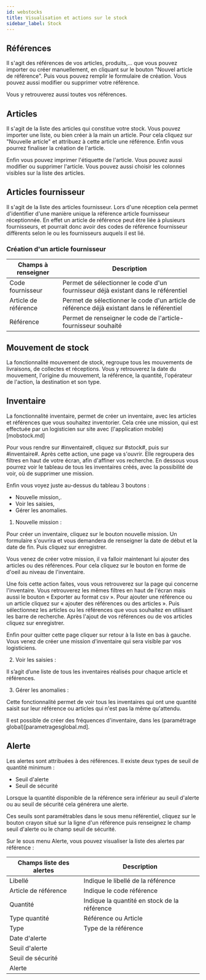 ```yaml
---
id: webstocks
title: Visualisation et actions sur le stock
sidebar_label: Stock
---
```



## Références

Il s'agit des références de vos articles, produits,... que vous pouvez importer ou créer manuellement, en cliquant sur le bouton "Nouvel article de référence". Puis vous pouvez remplir le formulaire de création. 
Vous pouvez aussi modifier ou supprimer votre référence. 

Vous y retrouverez aussi toutes vos références. 

## Articles

Il s'agit de la liste des articles qui constitue votre stock. Vous pouvez importer une liste, ou bien créer à la main un article. Pour cela cliquez sur "Nouvelle article" et attribuez à cette article une référence. Enfin vous pourrez finaliser la création de l'article. 

Enfin vous pouvez imprimer l'étiquette de l'article. Vous pouvez aussi modifier ou supprimer l'article. 
Vous pouvez aussi choisir les colonnes visibles sur la liste des articles.  

## Articles fournisseur

Il s'agit de la liste des articles fournisseur. 
Lors d'une réception cela permet d'identifier d'une manière unique la référence article fournisseur réceptionnée. En effet un article de référence peut être liée à plusieurs fournisseurs, et pourrait donc avoir des codes de référence fournisseur diffèrents selon le ou les fournisseurs auquels il est lié. 

### Création d'un article fournisseur

Champs à renseigner | Description
------------ | -------------
Code fournisseur | Permet de sélectionner le code d'un fournisseur déjà existant dans le référentiel
Article de référence | Permet de sélectionner le code d'un article de référence déjà existant dans le référentiel
Référence | Permet de renseigner le code de l'article-fournisseur souhaité 

## Mouvement de stock

La fonctionnalité mouvement de stock, regroupe tous les mouvements de livraisons, de collectes et réceptions. Vous y retrouverez la date du mouvement, l'origine du mouvement, la référence, la quantité, l'opérateur de l'action, la destination et son type.

## Inventaire

La fonctionnalité inventaire, permet de créer un inventaire, avec les articles et références que vous souhaitez inventorier. 
Cela crée une mission, qui est effectuée par un logisticien sur site avec (l'application mobile) [mobstock.md]

Pour vous rendre sur #inventaire#, cliquez sur #stock#, puis sur #inventaire#. Après cette action, une page va s'ouvrir. Elle regroupera des filtres en haut de votre écran, afin d'affiner vos recherche. En dessous vous pourrez voir le tableau de tous les inventaires créés, avec la possibilité de voir, où de supprimer une mission. 

Enfin vous voyez juste au-dessus du tableau 3 boutons : 

-	Nouvelle mission,. 
-	Voir les saisies, 
-	Gérer les anomalies. 


1.	Nouvelle mission : 

Pour créer un inventaire, cliquez sur le bouton nouvelle mission. Un formulaire s'ouvrira et vous demandera de renseigner la date de début et la date de fin. Puis cliquez sur enregistrer. 

Vous venez de créer votre mission, il va falloir maintenant lui ajouter des articles ou des références. Pour cela cliquez sur le bouton en forme de d'oeil au niveau de l'inventaire. 

Une fois cette action faites, vous vous retrouverez sur la page qui concerne l'inventaire. Vous retrouverez les mêmes filtres en haut de l'écran mais aussi le bouton « Exporter au format csv ». Pour ajouter une référence ou un article cliquez sur « ajouter des références ou des articles ». Puis sélectionnez les articles ou les références que vous souhaitez en utilisant les barre de recherche. Après l'ajout de vos références ou de vos articles cliquez sur enregistrer. 

Enfin pour quitter cette page cliquer sur retour à la liste en bas à gauche. Vous venez de créer une mission d'inventaire qui sera visible par vos logisticiens. 

2.	Voir les saisies : 

Il s’agit d’une liste de tous les inventaires réalisés pour chaque article et références. 

3.	Gérer les anomalies :  

Cette fonctionnalité permet de voir tous les inventaires qui ont une quantité saisit sur leur référence ou articles qui n'est pas la même qu'attendu.

Il est possible de créer des fréquences d'inventaire, dans les (paramétrage global)[parametragesglobal.md]. 

## Alerte

Les alertes sont attribuées à des références. Il existe deux types de seuil de quantité minimum : 
* Seuil d'alerte
* Seuil de sécurité

Lorsque la quantité disponible de la référence sera inférieur au seuil d'alerte ou au seuil de sécurité cela générera une alerte. 

Ces seuils sont paramétrables dans le sous menu référentiel, cliquez sur le bouton crayon situé sur la ligne d'un référence puis renseignez le champ seuil d'alerte ou le champ seuil de sécurité. 

Sur le sous menu Alerte, vous pouvez visualiser la liste des alertes par référence : 

Champs liste des alertes | Description
------------ | -------------
Libellé | Indique le libellé de la référence
Article de référence | Indique le code référence
Quantité  | Indique la quantité en stock de la référence
Type quantité | Référence ou Article
Type | Type de la référence
Date d'alerte |
Seuil d'alerte |
Seuil de sécurité |
Alerte |